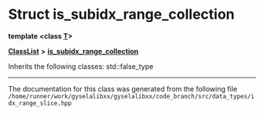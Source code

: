 

# Struct is\_subidx\_range\_collection

**template &lt;class [**T**](structT.md)&gt;**



[**ClassList**](annotated.md) **>** [**is\_subidx\_range\_collection**](structis__subidx__range__collection.md)








Inherits the following classes: std::false_type































































------------------------------
The documentation for this class was generated from the following file `/home/runner/work/gyselalibxx/gyselalibxx/code_branch/src/data_types/idx_range_slice.hpp`

